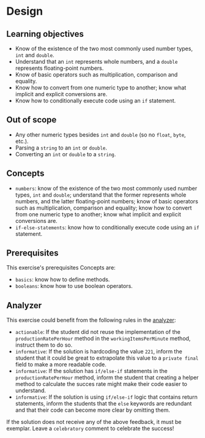 # Design

## Learning objectives

- Know of the existence of the two most commonly used number types, `int` and `double`.
- Understand that an `int` represents whole numbers, and a `double` represents floating-point numbers.
- Know of basic operators such as multiplication, comparison and equality.
- Know how to convert from one numeric type to another; know what implicit and explicit conversions are.
- Know how to conditionally execute code using an `if` statement.

## Out of scope

- Any other numeric types besides `int` and `double` (so no `float`, `byte`, etc.).
- Parsing a `string` to an `int` or `double`.
- Converting an `int` or `double` to a `string`.

## Concepts

- `numbers`: know of the existence of the two most commonly used number types, `int` and `double`; understand that the former represents whole numbers, and the latter floating-point numbers; know of basic operators such as multiplication, comparison and equality; know how to convert from one numeric type to another; know what implicit and explicit conversions are.
- `if-else-statements`: know how to conditionally execute code using an `if` statement.

## Prerequisites

This exercise's prerequisites Concepts are:

- `basics`: know how to define methods.
- `booleans`: know how to use boolean operators.

## Analyzer

This exercise could benefit from the following rules in the [analyzer]:

- `actionable`: If the student did not reuse the implementation of the `productionRatePerHour` method in the `workingItemsPerMinute` method, instruct them to do so.
- `informative`: If the solution is hardcoding the value `221`, inform the student that it could be great to extrapolate this value to a `private final` field to make a more readable code.
- `informative`: If the solution has `if/else-if` statements in the `productionRatePerHour` method, inform the student that creating a helper method to calculate the succes rate might make their code easier to understand.
- `informative`: If the solution is using `if/else-if` logic that contains return statements, inform the students that the `else` keywords are redundant and that their code can become more clear by omitting them.

If the solution does not receive any of the above feedback, it must be exemplar.
Leave a `celebratory` comment to celebrate the success!

[analyzer]: https://github.com/exercism/java-analyzer
